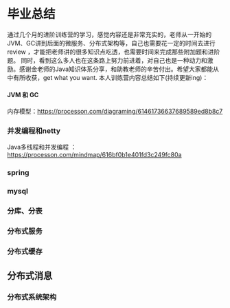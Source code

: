 # 毕业总结 

通过几个月的进阶训练营的学习，感觉内容还是非常充实的，老师从一开始的JVM、GC讲到后面的微服务、分布式架构等，自己也需要花一定的时间去进行review ，才能把老师讲的很多知识点吃透，也需要时间来完成那些附加题和进阶题。
同时，看到这么多人也在这条路上努力前进着，对自己也是一种动力和激励。感谢金老师的Java知识体系分享，和助教老师的辛苦付出。希望大家都能从中有所收获，get what you want.
本人训练营内容总结如下(持续更新ing)：

#### JVM 和 GC
内存模型：https://processon.com/diagraming/61461736637689589ed8b8c7

###  并发编程和netty
Java多线程和并发编程 ： https://processon.com/mindmap/616bf0b1e401fd3c249fc80a

###  spring 

###  mysql

### 分库、分表

### 分布式服务

### 分布式缓存

## 分布式消息

### 分布式系统架构





